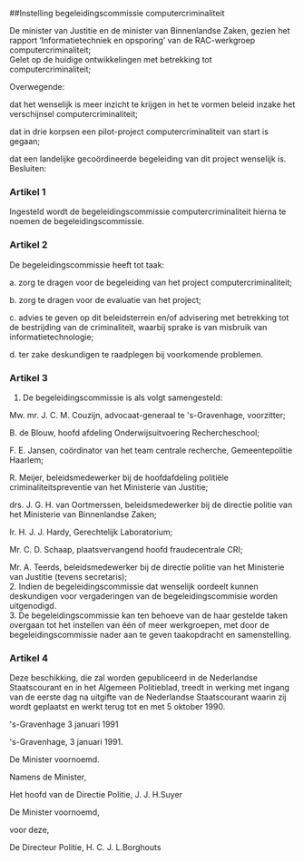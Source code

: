 <meta http-equiv='Content-Type' content='text/html; charset=utf-8' />

##Instelling begeleidingscommissie computercriminaliteit

De minister van Justitie en de minister van Binnenlandse Zaken, gezien het rapport ‘Informatietechniek en opsporing’ van de RAC-werkgroep computercriminaliteit;  
Gelet op de huidige ontwikkelingen met betrekking tot computercriminaliteit;

Overwegende:

dat het wenselijk is meer inzicht te krijgen in het te vormen beleid inzake het verschijnsel computercriminaliteit;  

dat in drie korpsen een pilot-project computercriminaliteit van start is gegaan;  

dat een landelijke gecoördineerde begeleiding van dit project wenselijk is.     Besluiten:    

### Artikel  1  

Ingesteld wordt de begeleidingscommissie computercriminaliteit hierna te noemen de begeleidingscommissie.  

### Artikel  2  

De begeleidingscommissie heeft tot taak: 

a. zorg te dragen voor de begeleiding van het project computercriminaliteit;  

b. zorg te dragen voor de evaluatie van het project;  

c. advies te geven op dit beleidsterrein en/of advisering met betrekking tot de bestrijding van de criminaliteit, waarbij sprake is van misbruik van informatietechnologie;  

d. ter zake deskundigen te raadplegen bij voorkomende problemen.    

### Artikel  3  

1.  De begeleidingscommissie is als volgt samengesteld: 

Mw. mr. J. C. M. Couzijn, advocaat-generaal te 's-Gravenhage, voorzitter;  

B. de Blouw, hoofd afdeling Onderwijsuitvoering Rechercheschool;  

F. E. Jansen, coördinator van het team centrale recherche, Gemeentepolitie Haarlem;  

R. Meijer, beleidsmedewerker bij de hoofdafdeling politiële criminaliteitspreventie van het Ministerie van Justitie;  

drs. J. G. H. van Oortmerssen, beleidsmedewerker bij de directie politie van het Ministerie van Binnenlandse Zaken;  

Ir. H. J. J. Hardy, Gerechtelijk Laboratorium;  

Mr. C. D. Schaap, plaatsvervangend hoofd fraudecentrale CRI;  

Mr. A. Teerds, beleidsmedewerker bij de directie politie van het Ministerie van Justitie (tevens secretaris);     
2.  Indien de begeleidingscommissie dat wenselijk oordeelt kunnen deskundigen voor vergaderingen van de begeleidingscommisie worden uitgenodigd.   
3.  De begeleidingscommissie kan ten behoeve van de haar gestelde taken overgaan tot het instellen van één of meer werkgroepen, met door de begeleidingscommissie nader aan te geven taakopdracht en samenstelling.   

### Artikel  4  

Deze beschikking, die zal worden gepubliceerd in de Nederlandse Staatscourant en in het Algemeen Politieblad, treedt in werking met ingang van de eerste dag na uitgifte van de Nederlandse Staatscourant waarin zij wordt geplaatst en werkt terug tot en met 5 oktober 1990.  

's-Gravenhage 
3 januari 1991    

's-Gravenhage, 3 januari 1991. 

De 
Minister voornoemd. 

Namens de 
Minister, 

Het 
hoofd van de Directie Politie, 
J. J. H.Suyer 

De 
Minister voornoemd, 

voor deze, 

De 
Directeur Politie, 
H. C. J. L.Borghouts    
